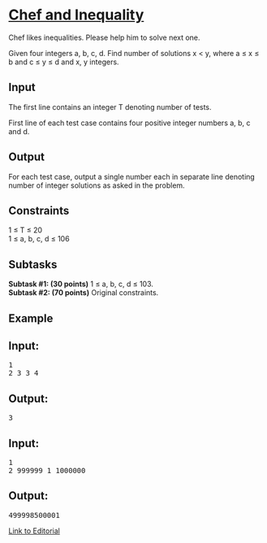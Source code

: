 # [Chef and Inequality](https://www.codechef.com/LTIME40/problems/LTM40AB)

Chef likes inequalities. Please help him to solve next one.</br>

Given four integers a, b, c, d. Find number of solutions x < y, where a ≤ x ≤ b and c ≤ y ≤ d and x, y integers.</br>

## Input
The first line contains an integer T denoting number of tests.</br>

First line of each test case contains four positive integer numbers a, b, c and d.</br>

## Output
For each test case, output a single number each in separate line denoting number of integer solutions as asked in the problem.</br>

## Constraints
1 ≤ T ≤ 20</br>
1 ≤ a, b, c, d ≤ 106</br>

## Subtasks
**Subtask #1: (30 points)** 1 ≤ a, b, c, d ≤ 103.</br>
**Subtask #2: (70 points)** Original constraints.</br>

## Example
## Input:
<pre>
1
2 3 3 4
</pre>

## Output:
<pre>
3
</pre>

## Input:
<pre>
1
2 999999 1 1000000
</pre>

## Output:
<pre>
499998500001
</pre>

[Link to Editorial](http://discuss.codechef.com/problems/LTM40AB)
